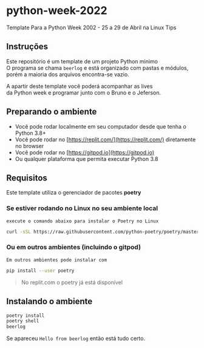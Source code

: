 # python-week-2022
Template Para a Python Week 2002 - 25 a 29 de Abril na Linux Tips

## Instruções

Este repositório é um template de um projeto Python minimo  
O programa se chama `beerlog` e está organizado com pastas 
e módulos, porém a maioria dos arquivos encontra-se vazio.

A apartir deste template você poderá acompanhar as lives  
da Python week e programar junto com o Bruno e o Jeferson.

## Preparando o ambiente

- Você pode rodar localmente em seu computador desde que tenha o Python 3.8+
- Você pode rodar no [https://replit.com/](https://replit.com/) diretamente no browser
- Você pode rodar no [https://gitpod.io](https://gitpod.io)
- Ou qualquer plataforma que permita executar Python 3.8

## Requisitos

Este template utiliza o gerenciador de pacotes **poetry**

### Se estiver rodando no Linux no seu ambiente local

`execute o comando abaixo para instalar o Poetry no Linux`
```bash
curl -sSL https://raw.githubusercontent.com/python-poetry/poetry/master/get-poetry.py | python -
```
### Ou em outros ambientes (incluindo o gitpod)

`Em outros ambientes pode instalar com `
```bash
pip install --user poetry
```

>  No replit.com o poetry já está disponível

## Instalando o ambiente

```bash
poetry install
poetry shell
beerlog
```

Se apareceu `Hello from beerlog` então está tudo certo.
